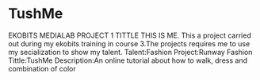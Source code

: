 # TushMe
EKOBITS MEDIALAB PROJECT 1 TITTLE THIS IS ME.
This a project carried out during my ekobits training in course 3.The projects requires me to use my secialization to show my talent.
Talent:Fashion
Project:Runway Fashion
Tittle:TushMe
Description:An online tutorial about how to walk, dress and combination of color
